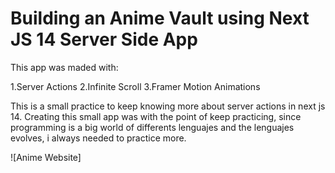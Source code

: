 # Building an Anime Vault using Next JS 14 Server Side App

This app was maded with:

1.Server Actions
2.Infinite Scroll
3.Framer Motion Animations

This is a small practice to keep knowing more about server actions in next js 14. Creating this small app was with the point of keep practicing, since programming is a big world of differents lenguajes and the lenguajes evolves, i always needed to practice more.

![Anime Website]
